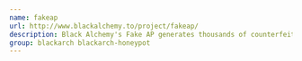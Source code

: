 ```yaml
---
name: fakeap
url: http://www.blackalchemy.to/project/fakeap/
description: Black Alchemy's Fake AP generates thousands of counterfeit 802.
group: blackarch blackarch-honeypot
---
```

